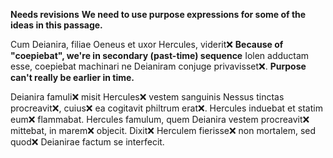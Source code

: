 **Needs revisions**
**We need to use purpose expressions for some of the ideas in this passage.**

Cum Deianira, filiae Oeneus et uxor Hercules, viderit❌ **Because of "coepiebat", we're in secondary (past-time) sequence** Iolen adductam esse, coepiebat machinari ne Deianiram conjuge privavisset❌. **Purpose can't really be earlier in time.** 

Deianira famuli❌ misit Hercules❌ vestem sanguinis Nessus tinctas procreavit❌, cuius❌ ea cogitavit philtrum erat❌. Hercules induebat et statim eum❌ flammabat. Hercules famulum, quem Deianira vestem procreavit❌ mittebat, in marem❌ objecit. Dixit❌ Herculem fierisse❌ non mortalem, sed quod❌ Deianirae factum se interfecit.
